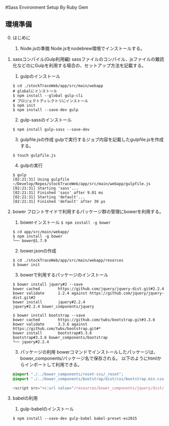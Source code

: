 #Sass Environment Setup By Ruby Gem

## 環境準備

0. はじめに

    1. Node.jsの準備
    Node.jsをnodebrew環境でインストールする。

1. sassコンパイル(Gulp利用編)
sassファイルのコンパイル、jsファイルの難読化などのにGulpを利用する場合の、セットアップ方法を記載する。

    1. gulpのインストール
    ```
    $ cd ./stockTraceWeb/app/src/main/webapp
    # globalにインストール
    $ npm install --global gulp-cli
    # プロジェクトディレクトリにインストール
    $ npm init
    $ npm install --save-dev gulp
    ```

    2. gulp-sassのインストール
    ```
    $ npm install gulp-sass --save-dev
    ```

    3. gulpfile.jsの作成
    gulpで実行するジョブ内容を記載したgulpfile.jsを作成する。
    ```
    $ touch gulpfile.js
    ```

    4. gulpの実行
    ```
    $ gulp
    [02:21:31] Using gulpfile ~/Develop/Repos/stockTraceWeb/app/src/main/webapp/gulpfile.js
    [02:21:31] Starting 'sass'...
    [02:21:31] Finished 'sass' after 9.01 ms
    [02:21:31] Starting 'default'...
    [02:21:31] Finished 'default' after 30 μs
    ```

2. bower
フロントサイドで利用するパッケージ群の管理にbowerを利用する。

    1. bowerインストール
    `$ npm install -g bower`
    ```
    $ cd app/src/main/webapp/
    $ npm install -g bower
    └── bower@1.7.9
    ```

    2. bower.jsonの作成
    ```
    $ cd ./stockTraceWeb/app/src/main/webapp/resorces
    $ bower init
    ```

    3. bowerで利用するパッケージのインストール
    ```
    $ bower install jquery#2 --save
    bower cached        https://github.com/jquery/jquery-dist.git#2.2.4
    bower validate      2.2.4 against https://github.com/jquery/jquery-dist.git#2
    bower install       jquery#2.2.4
    jquery#2.2.4 bower_components/jquery

    $ bower install bootstrap --save
    bower cached        https://github.com/twbs/bootstrap.git#3.3.6
    bower validate      3.3.6 against https://github.com/twbs/bootstrap.git#*
    bower install       bootstrap#3.3.6
    bootstrap#3.3.6 bower_components/bootstrap
    └── jquery#2.2.4
    ```

    3. パッケージの利用
    bowerコマンドでインストールしたパッケージは、bower_components/パッケージ名で保存される。
    以下のようにhtmlからインポートして利用できる。
    ```scss
    @import "./../bower_components/reset-css/_reset";
    @import "./../bower_components/bootstrap/dist/css/bootstrap.min.css";
    ```

    ```javascript
    <script src="<c:url value="/resources/bower_components/jquery/dist/jquery.min.js" />"></script>
    ```

3. babelの利用
    1. gulp-babelのインストール
    ```
    $ npm install --save-dev gulp-babel babel-preset-es2015
    ```